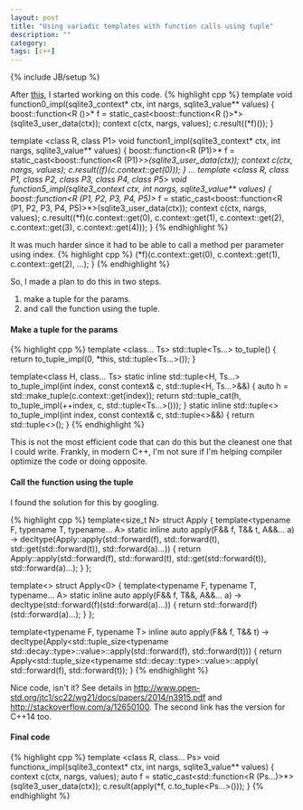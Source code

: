 ```yaml
---
layout: post
title: "Using variadic templates with function calls using tuple"
description: ""
category: 
tags: [c++]
---
```

{% include JB/setup %}

After [this](/2015/02/using-variadic-templates-with-different-parameter-types.html), I started working on this code.
{% highlight cpp %}
template <class R>
void function0_impl(sqlite3_context* ctx, int nargs, sqlite3_value** values)
{
  boost::function<R ()>* f =
      static_cast<boost::function<R ()>*>(sqlite3_user_data(ctx));
  context c(ctx, nargs, values);
  c.result((*f)());
}

template <class R, class P1>
void function1_impl(sqlite3_context* ctx, int nargs, sqlite3_value** values)
{
  boost::function<R (P1)>* f =
      static_cast<boost::function<R (P1)>*>(sqlite3_user_data(ctx));
  context c(ctx, nargs, values);
  c.result((*f)(c.context::get<P1>(0)));
}
...
template <class R, class P1, class P2, class P3, class P4, class P5>
void function5_impl(sqlite3_context* ctx, int nargs, sqlite3_value** values)
{
  boost::function<R (P1, P2, P3, P4, P5)>* f =
      static_cast<boost::function<R (P1, P2, P3, P4, P5)>*>(sqlite3_user_data(ctx));
  context c(ctx, nargs, values);
  c.result((*f)(c.context::get<P1>(0), c.context::get<P2>(1), c.context::get<P3>(2), c.context::get<P4>(3), c.context::get<P5>(4)));
}
{% endhighlight %}

It was much harder since it had to be able to call a method per parameter using index.
{% highlight cpp %}
  (*f)(c.context::get<P1>(0),
     c.context::get<P2>(1),
     c.context::get<P3>(2),
     ...);
}
{% endhighlight %}

So, I made a plan to do this in two steps.

1. make a tuple for the params.
1. and call the function using the tuple.

#### Make a tuple for the params

{% highlight cpp %}
template <class... Ts>
std::tuple<Ts...> to_tuple() {
  return to_tuple_impl(0, *this, std::tuple<Ts...>());
}

template<class H, class... Ts>
static inline std::tuple<H, Ts...> to_tuple_impl(int index, const context& c, std::tuple<H, Ts...>&&)
{
  auto h = std::make_tuple(c.context::get<H>(index));
  return std::tuple_cat(h, to_tuple_impl(++index, c, std::tuple<Ts...>()));
}
static inline std::tuple<> to_tuple_impl(int index, const context& c, std::tuple<>&&)
{
  return std::tuple<>();
}
{% endhighlight %}

This is not the most efficient code that can do this but the cleanest one that I could write. Frankly, in modern C++, I'm not sure if I'm helping compiler optimize the code or doing opposite.


#### Call the function using the tuple

I found the solution for this by googling.

{% highlight cpp %}
template<size_t N>
struct Apply {
  template<typename F, typename T, typename... A>
  static inline auto apply(F&& f, T&& t, A&&... a)
    -> decltype(Apply<N-1>::apply(std::forward<F>(f),
                                  std::forward<T>(t),
                                  std::get<N-1>(std::forward<T>(t)),
                                  std::forward<A>(a)...))
  {
    return Apply<N-1>::apply(std::forward<F>(f),
                             std::forward<T>(t),
                             std::get<N-1>(std::forward<T>(t)),
                             std::forward<A>(a)...);
  }
};

template<>
struct Apply<0> {
  template<typename F, typename T, typename... A>
  static inline auto apply(F&& f, T&&, A&&... a)
    -> decltype(std::forward<F>(f)(std::forward<A>(a)...))
  {
    return std::forward<F>(f)(std::forward<A>(a)...);
  }
};

template<typename F, typename T>
inline auto apply(F&& f, T&& t)
  -> decltype(Apply<std::tuple_size<typename std::decay<T>::type>::value>::apply(std::forward<F>(f), std::forward<T>(t)))
{
  return Apply<std::tuple_size<typename std::decay<T>::type>::value>::apply(
      std::forward<F>(f), std::forward<T>(t));
}
{% endhighlight %}

Nice code, isn't it? See details in <http://www.open-std.org/jtc1/sc22/wg21/docs/papers/2014/n3915.pdf> and <http://stackoverflow.com/a/12650100>. The second link has the version for C++14 too.

#### Final code

{% highlight cpp %}
template <class R, class... Ps>
void functionx_impl(sqlite3_context* ctx, int nargs, sqlite3_value** values)
{
  context c(ctx, nargs, values);
  auto f = static_cast<std::function<R (Ps...)>*>(sqlite3_user_data(ctx));
  c.result(apply(*f, c.to_tuple<Ps...>()));
}
{% endhighlight %}
